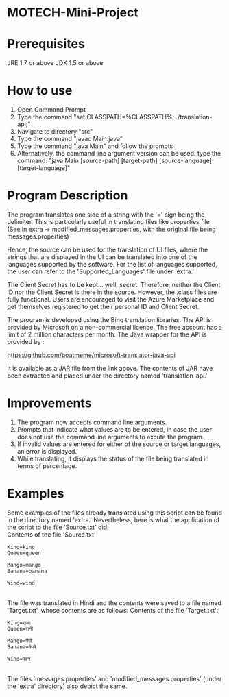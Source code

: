 MOTECH-Mini-Project
===================


Prerequisites
=============
JRE 1.7 or above
JDK 1.5 or above

How to use
==========
1. Open Command Prompt
2. Type the command "set CLASSPATH=%CLASSPATH%;../translation-api;"
3. Navigate to directory "src"
4. Type the command "javac Main.java"
5. Type the command "java Main" and follow the prompts
6. Alternatively, the command line argument version can be used: type the command:
	"java Main [source-path] [target-path] [source-language] [target-language]"

Program Description
====================
The program translates one side of a string with the '=' sign being the delimiter. This is particularly useful in translating files like properties file (See in extra -> modified_messages.properties, with the original file being messages.properties)

Hence, the source can be used for the translation of UI files, where the strings that are displayed in the UI can be translated into one of the languages supported by the software. For the list of languages supported, the user can refer to the 'Supported_Languages' file under 'extra.'

The Client Secret has to be kept... well, secret. Therefore, neither the Client ID nor the Client Secret is there in the source. However, the .class files are fully functional. Users are encouraged to visit the Azure Marketplace and get themselves registered to get their personal ID and Client Secret.

The program is developed using the Bing translation libraries. The API is provided by Microsoft on a non-commercial licence. The free account has a limit of 2 million characters per month. The Java wrapper for the API is provided by :

https://github.com/boatmeme/microsoft-translator-java-api

It is available as a JAR file from the link above. The contents of JAR have been extracted and placed under the directory named 'translation-api.'

Improvements
=============

1. The program now accepts command line arguments.
2. Prompts that indicate what values are to be entered, in case the user does not use the command line arguments to excute the program.
3. If invalid values are entered for either of the source or target languages, an error is displayed.
4. While translating, it displays the status of the file being translated in terms of percentage.

Examples
=========
Some examples of the files already translated using this script can be found in the directory named 'extra.'
Nevertheless, here is what the application of the script to the file 'Source.txt' did:
<br/>
Contents of the file 'Source.txt'
<br/>

	King=king
	Queen=queen

	Mango=mango
	Banana=banana
	
	Wind=wind
	

<br/>
The file was translated in Hindi and the contents were saved to a file named 'Target.txt', whose contents are as follows:
Contents of the file 'Target.txt':
<br/>

	King=राजा
	Queen=रानी
	
	Mango=मैंगो
	Banana=केले
	
	Wind=पवन

<br/>	
The files 'messages.properties' and 'modified_messages.properties' (under the 'extra' directory) also depict the same. 
